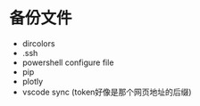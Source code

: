 # 备份文件

+ dircolors
+ .ssh
+ powershell configure file
+ pip
+ plotly
+ vscode sync (token好像是那个网页地址的后缀)